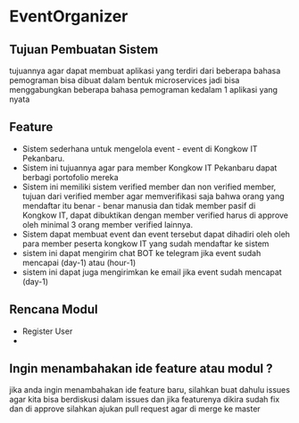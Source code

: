 # EventOrganizer

## Tujuan Pembuatan Sistem
tujuannya agar dapat membuat aplikasi yang terdiri dari beberapa bahasa pemograman bisa dibuat dalam bentuk microservices jadi bisa menggabungkan beberapa bahasa pemograman kedalam 1 aplikasi yang nyata

## Feature
* Sistem sederhana untuk mengelola event - event di Kongkow IT Pekanbaru. 
* Sistem ini tujuannya agar para member Kongkow IT Pekanbaru dapat berbagi portofolio mereka 
* Sistem ini memiliki sistem verified member dan non verified member, tujuan dari verified member agar memverifikasi saja bahwa orang yang mendaftar itu benar - benar manusia dan tidak member pasif di Kongkow IT, dapat dibuktikan dengan member verified harus di approve oleh minimal 3 orang member verified lainnya. 
* Sistem dapat membuat event dan event tersebut dapat dihadiri oleh oleh para member peserta kongkow IT yang sudah mendaftar ke sistem
* sistem ini dapat mengirim chat BOT ke telegram jika event sudah mencapai (day-1) atau (hour-1)
* sistem ini dapat juga mengirimkan ke email jika event sudah mencapat (day-1)

## Rencana Modul 
* Register User 
* 

## Ingin menambahakan ide feature atau modul ? 
jika anda ingin menambahakan ide feature baru, silahkan buat dahulu issues agar kita bisa berdiskusi dalam issues dan jika featurenya dikira sudah fix dan di approve silahkan ajukan pull request agar di merge ke master
